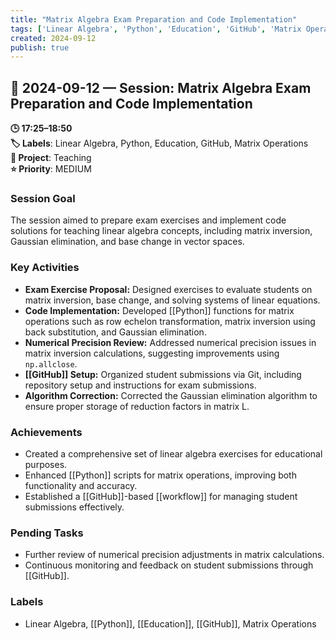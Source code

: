 ```yaml
---
title: "Matrix Algebra Exam Preparation and Code Implementation"
tags: ['Linear Algebra', 'Python', 'Education', 'GitHub', 'Matrix Operations']
created: 2024-09-12
publish: true
---
```


## 📅 2024-09-12 — Session: Matrix Algebra Exam Preparation and Code Implementation

**🕒 17:25–18:50**  
**🏷️ Labels**: Linear Algebra, Python, Education, GitHub, Matrix Operations  
**📂 Project**: Teaching  
**⭐ Priority**: MEDIUM  


### Session Goal
The session aimed to prepare exam exercises and implement code solutions for teaching linear algebra concepts, including matrix inversion, Gaussian elimination, and base change in vector spaces.

### Key Activities
- **Exam Exercise Proposal:** Designed exercises to evaluate students on matrix inversion, base change, and solving systems of linear equations.
- **Code Implementation:** Developed [[Python]] functions for matrix operations such as row echelon transformation, matrix inversion using back substitution, and Gaussian elimination.
- **Numerical Precision Review:** Addressed numerical precision issues in matrix inversion calculations, suggesting improvements using `np.allclose`.
- **[[GitHub]] Setup:** Organized student submissions via Git, including repository setup and instructions for exam submissions.
- **Algorithm Correction:** Corrected the Gaussian elimination algorithm to ensure proper storage of reduction factors in matrix L.

### Achievements
- Created a comprehensive set of linear algebra exercises for educational purposes.
- Enhanced [[Python]] scripts for matrix operations, improving both functionality and accuracy.
- Established a [[GitHub]]-based [[workflow]] for managing student submissions effectively.

### Pending Tasks
- Further review of numerical precision adjustments in matrix calculations.
- Continuous monitoring and feedback on student submissions through [[GitHub]].

### Labels
- Linear Algebra, [[Python]], [[Education]], [[GitHub]], Matrix Operations
